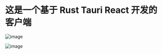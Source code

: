 # 这是一个基于 Rust Tauri React 开发的客户端

![image](https://github.com/changmen1/rust_tauri/assets/164463472/e691797c-20fa-4d2a-9875-9e07a8ca3c9c)

![image](https://github.com/changmen1/rust_tauri/assets/164463472/da9421ed-b96c-49c4-a9b1-0f41995ee6b1)

